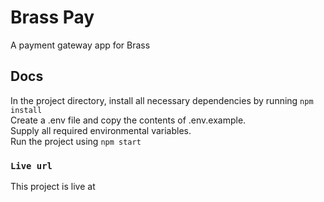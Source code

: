 # Brass Pay

A payment gateway app for Brass

## Docs

In the project directory, install all necessary dependencies by running `npm install`\
Create a .env file and copy the contents of .env.example.\
Supply all required environmental variables.\
Run the project using `npm start`

### `Live url`

This project is live at
